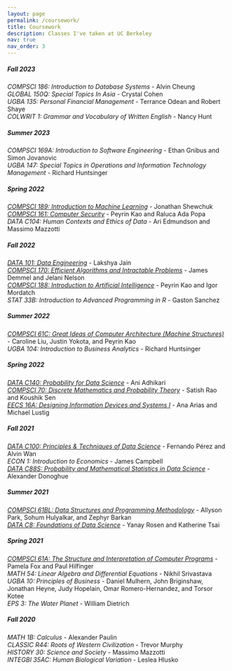 ```yaml
---
layout: page
permalink: /coursework/
title: Coursework
description: Classes I've taken at UC Berkeley
nav: true
nav_order: 3
---
```


##### **Fall 2023** <br>
*COMPSCI 186: Introduction to Database Systems* - Alvin Cheung <br>
*GLOBAL 150Q: Special Topics In Asia* - Crystal Cohen <br>
*UGBA 135: Personal Financial Management* - Terrance Odean and Robert Shaye <br>
*COLWRIT 1: Grammar and Vocabulary of Written English* - Nancy Hunt 

##### **Summer 2023** <br>
*COMPSCI 169A: Introduction to Software Engineering* - Ethan Gnibus and Simon Jovanovic <br>
*UGBA 147: Special Topics in Operations and Information Technology Management* - Richard Huntsinger 

##### **Spring 2022** <br>
*[COMPSCI 189: Introduction to Machine Learning](https://people.eecs.berkeley.edu/~jrs/189/)* - Jonathan Shewchuk <br>
*[COMPSCI 161: Computer Security](https://sp23.cs161.org/)* - Peyrin Kao and Raluca Ada Popa <br>
*DATA C104: Human Contexts and Ethics of Data* - Ari Edmundson and Massimo Mazzotti 

##### **Fall 2022** <br>
*[DATA 101: Data Engineering](https://fa22.data101.org/)* - Lakshya Jain <br>
*[COMPSCI 170: Efficient Algorithms and Intractable Problems](https://cs170.org/)* - James Demmel and Jelani Nelson <br>
*[COMPSCI 188: Introduction to Artificial Intelligence](https://inst.eecs.berkeley.edu/~cs188/fa22/)* - Peyrin Kao and Igor Mordatch  <br>
*STAT 33B: Introduction to Advanced Programming in R* - Gaston Sanchez

##### **Summer 2022** <br>
*[COMPSCI 61C: Great Ideas of Computer Architecture (Machine Structures)](https://inst.eecs.berkeley.edu/~cs61c/su22/)* - Caroline Liu, Justin Yokota, and Peyrin Kao <br>
*UGBA 104: Introduction to Business Analytics* - Richard Huntsinger

##### **Spring 2022** <br>
*[DATA C140: Probability for Data Science](http://prob140.org/)* - Ani Adhikari <br>
*[COMPSCI 70: Discrete Mathematics and Probability Theory](https://www.sp22.eecs70.org/)* - Satish Rao and Koushik Sen <br>
*[EECS 16A: Designing Information Devices and Systems I](https://inst.eecs.berkeley.edu/~eecs16a/sp22/)* - Ana Arias and Michael Lustig

##### **Fall 2021** <br>
*[DATA C100: Principles & Techniques of Data Science](https://ds100.org/fa21/)* - Fernando Pérez and Alvin Wan <br>
*ECON 1: Introduction to Economics* - James Campbell <br>
*[DATA C88S: Probability and Mathematical Statistics in Data Science](http://stat88.org/)* - Alexander Donoghue

##### **Summer 2021** <br>
*[COMPSCI 61BL: Data Structures and Programming Methodology](https://cs61bl.org/su21/)* - Allyson Park, Sohum Hulyalkar, and Zephyr Barkan <br>
*[DATA C8: Foundations of Data Science](https://www.data8.org/su21/)* - Yanay Rosen and Katherine Tsai

##### **Spring 2021** <br>
*[COMPSCI 61A: The Structure and Interpretation of Computer Programs](https://inst.eecs.berkeley.edu/~cs61a/sp21/)* - Pamela Fox and Paul Hilfinger <br>
*MATH 54: Linear Algebra and Differential Equations* - Nikhil Srivastava <br>
*UGBA 10: Principles of Business* - Daniel Mulhern, John Briginshaw, Jonathan Heyne, Judy Hopelain, Omar Romero-Hernandez, and Torsor Kotee <br>
*EPS 3: The Water Planet* - William Dietrich

##### **Fall 2020** <br>
*MATH 1B: Calculus* - Alexander Paulin <br>
*CLASSIC R44: Roots of Western Civilization* - Trevor Murphy <br>
*HISTORY 30: Science and Society* - Massimo Mazzotti <br>
*INTEGBI 35AC: Human Biological Variation* - Leslea Hlusko
